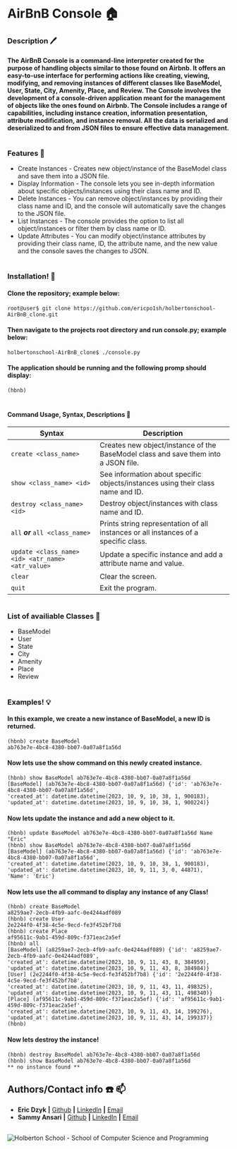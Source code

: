# AirBnB Console :house:
### Description :pen:
#### The AirBnB Console is a command-line interpreter created for the purpose of handling objects similar to those found on Airbnb. It offers an easy-to-use interface for performing actions like creating, viewing, modifying, and removing instances of different classes like BaseModel, User, State, City, Amenity, Place, and Review. The Console involves the development of a console-driven application meant for the management of objects like the ones found on Airbnb. The Console includes a range of capabilities, including instance creation, information presentation, attribute modification, and instance removal. All the data is serialized and deserialized to and from JSON files to ensure effective data management.

#

### Features :pushpin:
- Create Instances - Creates new object/instance of the BaseModel class and save them into a JSON file.
- Display Information - The console lets you see in-depth information about specific objects/instances using their class name and ID.
- Delete Instances - You can remove object/instances by providing their class name and ID, and the console will automatically save the changes to the JSON file.
- List Instances - The console provides the option to list all object/instances or filter them by class name or ID.
- Update Attributes - You can modify object/instance attributes by providing their class name, ID, the attribute name, and the new value and the console saves the changes to JSON.

#

### Installation! :file_folder:
#### Clone the repository; example below:
`root@user$ git clone https://github.com/ericpo1sh/holbertonschool-AirBnB_clone.git`
#### Then navigate to the projects root directory and run console.py; example below:
`holbertonschool-AirBnB_clone$ ./console.py`
#### The application should be running and the following promp should display:
`(hbnb) `
#

#### Command Usage, Syntax, Descriptions :blue_book:

| Syntax | Description |
| -------| ----------- |
| `create <class_name>` | Creates new object/instance of the BaseModel class and save them into a JSON file. |
| `show <class_name> <id>` | See information about specific objects/instances using their class name and ID. |
| `destroy <class_name> <id>` | Destroy object/instances with class name and ID. |
| `all` ***or*** `all <class_name>` | Prints string representation of all instances or all instances of a specific class. |
| `update <class_name> <id> <atr_name> <atr_value>` | Update a specific instance and add a attribute name and value. |
| `clear` | Clear the screen. |
| `quit` | Exit the program. |
#

### List of availiable Classes :round_pushpin:
- BaseModel
- User
- State
- City
- Amenity
- Place
- Review

#

### Examples! :bulb:
#### In this example, we create a new instance of BaseModel, a new ID is returned.

```
(hbnb) create BaseModel
ab763e7e-4bc8-4380-bb07-0a07a8f1a56d
```
#### Now lets use the show command on this newly created instance.
```
(hbnb) show BaseModel ab763e7e-4bc8-4380-bb07-0a07a8f1a56d
[BaseModel] (ab763e7e-4bc8-4380-bb07-0a07a8f1a56d) {'id': 'ab763e7e-4bc8-4380-bb07-0a07a8f1a56d',
'created_at': datetime.datetime(2023, 10, 9, 10, 38, 1, 900183),
'updated_at': datetime.datetime(2023, 10, 9, 10, 38, 1, 900224)}
```
#### Now lets update the instance and add a new object to it.
```
(hbnb) update BaseModel ab763e7e-4bc8-4380-bb07-0a07a8f1a56d Name "Eric"
(hbnb) show BaseModel ab763e7e-4bc8-4380-bb07-0a07a8f1a56d
[BaseModel] (ab763e7e-4bc8-4380-bb07-0a07a8f1a56d) {'id': 'ab763e7e-4bc8-4380-bb07-0a07a8f1a56d',
'created_at': datetime.datetime(2023, 10, 9, 10, 38, 1, 900183),
'updated_at': datetime.datetime(2023, 10, 9, 11, 3, 0, 44871),
'Name': 'Eric'}
```
#### Now lets use the all command to display any instance of any Class!
```
(hbnb) create BaseModel
a8259ae7-2ecb-4fb9-aafc-0e4244adf089
(hbnb) create User
2e2244f0-4f38-4c5e-9ecd-fe3f452bf7b8
(hbnb) create Place
af95611c-9ab1-459d-809c-f371eac2a5ef
(hbnb) all
[BaseModel] (a8259ae7-2ecb-4fb9-aafc-0e4244adf089) {'id': 'a8259ae7-2ecb-4fb9-aafc-0e4244adf089',
'created_at': datetime.datetime(2023, 10, 9, 11, 43, 8, 384959),
'updated_at': datetime.datetime(2023, 10, 9, 11, 43, 8, 384984)}
[User] (2e2244f0-4f38-4c5e-9ecd-fe3f452bf7b8) {'id': '2e2244f0-4f38-4c5e-9ecd-fe3f452bf7b8',
'created_at': datetime.datetime(2023, 10, 9, 11, 43, 11, 498325),
'updated_at': datetime.datetime(2023, 10, 9, 11, 43, 11, 498340)}
[Place] (af95611c-9ab1-459d-809c-f371eac2a5ef) {'id': 'af95611c-9ab1-459d-809c-f371eac2a5ef',
'created_at': datetime.datetime(2023, 10, 9, 11, 43, 14, 199276),
'updated_at': datetime.datetime(2023, 10, 9, 11, 43, 14, 199337)}
(hbnb) 
```

#### Now lets destroy the instance!
```
(hbnb) destroy BaseModel ab763e7e-4bc8-4380-bb07-0a07a8f1a56d
(hbnb) show BaseModel ab763e7e-4bc8-4380-bb07-0a07a8f1a56d
** no instance found **
```
## Authors/Contact info :phone: :mailbox:
* **Eric Dzyk** **|** [Github](https://github.com/ericpo1sh) **|** [LinkedIn](https://linkedin.com/in/eric-dzyk-1b8976213) **|** [Email](mailto:ericpo1sh@gmail.com)  
* **Sammy Ansari** **|** [Github](https://github.com/O-01) **|** [LinkedIn](https://linkedin.com/in/sam-ansari-579553287) **|** [Email](mailto:na.01goli@gmail.com)
##
![Holberton School - School of Computer Science and Programming](https://uploads-ssl.webflow.com/6105315644a26f77912a1ada/63eea844ae4e3022154e2878_Holberton.png)
##
